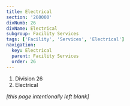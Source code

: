 ```yaml
---
title: Electrical
section: '260000'
divNumb: 26
divName: Electrical
subgroup: Facility Services
tags: ['Facility', 'Services', 'Electrical']
navigation:
  key: Electrical
  parent: Facility Services
  order: 26
---
```


   1. Division 26
   1. Electrical

*[this page intentionally left blank]*

